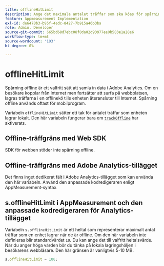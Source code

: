 ```yaml
---
title: offlineHitLimit
description: Ange det maximala antalet träffar som ska köas för spårning offline.
feature: Appmeasurement Implementation
exl-id: de6478b3-b95f-4edc-8427-7b915a46b3ba
role: Admin, Developer
source-git-commit: 665bd68d7ebc08f0da02d93977ee0b583e1a28e6
workflow-type: tm+mt
source-wordcount: '193'
ht-degree: 0%

---
```


# offlineHitLimit

Spårning offline är ett valfritt sätt att samla in data i Adobe Analytics. Om en besökare kopplar från Internet men fortsätter att surfa på webbplatsen, lagras träffarna i en offlinekö tills enheten återansluter till Internet. Spårning offline används oftast för mobilprogram.

Variabeln `offlineHitLimit` sätter ett tak för antalet träffar som enheten lagrar lokalt. Den här variabeln fungerar bara om [`trackOffline`](trackoffline.md) har aktiverats.

## Offline-träffgräns med Web SDK

SDK för webben stöder inte spårning offline.

## Offline-träffgräns med Adobe Analytics-tillägget

Det finns inget dedikerat fält i Adobe Analytics-tillägget som kan använda den här variabeln. Använd den anpassade kodredigeraren enligt AppMeasurement-syntax.

## s.offlineHitLimit i AppMeasurement och den anpassade kodredigeraren för Analytics-tillägget

Variabeln `s.offlineHitLimit` är ett heltal som representerar maximalt antal träffar som en enhet lagrar när de är offline. Om den här variabeln inte definieras blir standardvärdet `10`. Du kan ange det till valfritt heltalsvärde. När du anger höga värden bör du tänka på lokala lagringshöljen i besökarens webbläsare. Den här gränsen är vanligtvis 5-10 MB.

```js
s.offlineHitLimit = 100;
```
